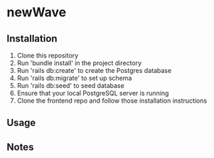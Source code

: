 # newWave



## Installation 

1. Clone this repository 
2. Run 'bundle install' in the project directory
3. Run 'rails db:create' to create the Postgres database
4. Run 'rails db:migrate' to set up schema
5. Run 'rails db:seed' to seed database
6. Ensure that your local PostgreSQL server is running
7. Clone the frontend repo and follow those installation instructions

## Usage



## Notes

